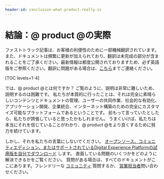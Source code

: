```yaml
---
header-id: conclusion-what-product-really-is
---
```


# 結論：@ product @の実際

<p class="alert alert-info"><span class="wysiwyg-color-blue120">ファストトラック記事は、お客様の利便性のために一部機械翻訳されています。また、ドキュメントは頻繁に更新が加えられており、翻訳は未完成の部分が含まれることをご了承ください。最新情報は都度公開されておりますため、必ず英語版をご参照ください。翻訳に問題がある場合は、<a href="mailto:support-content-jp@liferay.com">こちら</a>までご連絡ください。</span></p>

[TOC levels=1-4]

では、@ product @とは何ですか？ ご覧のように、説明は非常に難しいため、説明するのは困難です。 私たちが本質的に行ったことは、それは完全に素晴らしいコンテンツとドキュメントの管理、ユーザーの共同作業、社会的な有効化、アプリケーション開発、企業統合、インターネット構築のための完全にカスタマイズ可能なプラットフォームであるということです。 前もって言っていたとしたら、私たちが誇張していると思ったかもしれません。 うまくいけば、私たちは本当にそれを信じていることがわかり、@ product @をより良くするために努力を続けています。

しかし、それを私たちの言葉にしないでください。 [オープンソース、コミュニティエディション、またはサポートされているDigital Experience Platformの試用版を自分でダウンロード](https://www.liferay.com/downloads) します。 直面している問題のいくつかをどのように解決できるかをご覧ください。 質問がある場合は、すべてのドキュメントがここにあります。フレンドリーな [コミュニティ](https://community.liferay.com) 質問するか、 [営業担当者](https://www.liferay.com/#contact-sales)問い合わせください。
